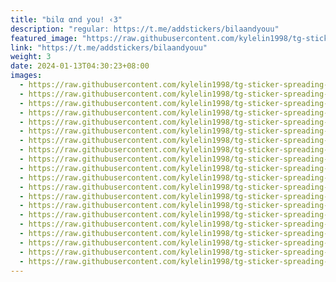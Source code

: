 ```yaml
---
title: "bilα αnd you! ‹3"
description: "regular: https://t.me/addstickers/bilaandyouu"
featured_image: "https://raw.githubusercontent.com/kylelin1998/tg-sticker-spreading-worldwide-images/main/img/1bddb233-704e-48cf-9e3f-912a225ed249.jpg"
link: "https://t.me/addstickers/bilaandyouu"
weight: 3
date: 2024-01-13T04:30:23+08:00
images:
  - https://raw.githubusercontent.com/kylelin1998/tg-sticker-spreading-worldwide-images/main/img/1bddb233-704e-48cf-9e3f-912a225ed249.jpg
  - https://raw.githubusercontent.com/kylelin1998/tg-sticker-spreading-worldwide-images/main/img/f267f3ef-191c-4a27-b44a-697053d521b4.jpg
  - https://raw.githubusercontent.com/kylelin1998/tg-sticker-spreading-worldwide-images/main/img/34bbb214-e7ad-4234-b6c5-621015ebbfe5.jpg
  - https://raw.githubusercontent.com/kylelin1998/tg-sticker-spreading-worldwide-images/main/img/f4e6a119-8749-4fd8-b155-9ef686eb5426.jpg
  - https://raw.githubusercontent.com/kylelin1998/tg-sticker-spreading-worldwide-images/main/img/6c124c27-c8bf-4cf2-8583-06d7f56c9aff.jpg
  - https://raw.githubusercontent.com/kylelin1998/tg-sticker-spreading-worldwide-images/main/img/f9892bab-2958-4dd2-b4b9-e0f13558e31f.jpg
  - https://raw.githubusercontent.com/kylelin1998/tg-sticker-spreading-worldwide-images/main/img/0a2821e5-e795-4a83-aeea-efa2f98bba9a.jpg
  - https://raw.githubusercontent.com/kylelin1998/tg-sticker-spreading-worldwide-images/main/img/fdd2ad0d-9bf1-421b-a6ed-37f5662968a7.jpg
  - https://raw.githubusercontent.com/kylelin1998/tg-sticker-spreading-worldwide-images/main/img/43c667e2-a7f6-4571-8f58-28e38708727a.jpg
  - https://raw.githubusercontent.com/kylelin1998/tg-sticker-spreading-worldwide-images/main/img/e28c2a89-92b0-4200-9071-5522886d575d.jpg
  - https://raw.githubusercontent.com/kylelin1998/tg-sticker-spreading-worldwide-images/main/img/45925a67-7cc8-490a-aa18-f42db943548e.jpg
  - https://raw.githubusercontent.com/kylelin1998/tg-sticker-spreading-worldwide-images/main/img/bb49700e-ecac-4361-b2da-73adfb22fdf3.jpg
  - https://raw.githubusercontent.com/kylelin1998/tg-sticker-spreading-worldwide-images/main/img/a3f88960-bc51-4748-9ed2-d80bb0949363.jpg
  - https://raw.githubusercontent.com/kylelin1998/tg-sticker-spreading-worldwide-images/main/img/09222165-4c16-49fe-b38e-980e8fc9fca7.jpg
  - https://raw.githubusercontent.com/kylelin1998/tg-sticker-spreading-worldwide-images/main/img/4dddf063-9234-4420-b465-08675ea290cb.jpg
  - https://raw.githubusercontent.com/kylelin1998/tg-sticker-spreading-worldwide-images/main/img/ae739e1d-1617-483b-a349-eaef873c6cee.jpg
  - https://raw.githubusercontent.com/kylelin1998/tg-sticker-spreading-worldwide-images/main/img/c5db44c5-7a3b-41d9-ab7c-553c2ed4d98d.jpg
  - https://raw.githubusercontent.com/kylelin1998/tg-sticker-spreading-worldwide-images/main/img/01b67a21-b11f-4322-ae42-5b683c76a94e.jpg
  - https://raw.githubusercontent.com/kylelin1998/tg-sticker-spreading-worldwide-images/main/img/1328eeec-1523-4b02-8e5b-30f89f35ea59.jpg
  - https://raw.githubusercontent.com/kylelin1998/tg-sticker-spreading-worldwide-images/main/img/16ac7582-e1c3-4744-8276-af6ad8bbcc59.jpg
---
```

